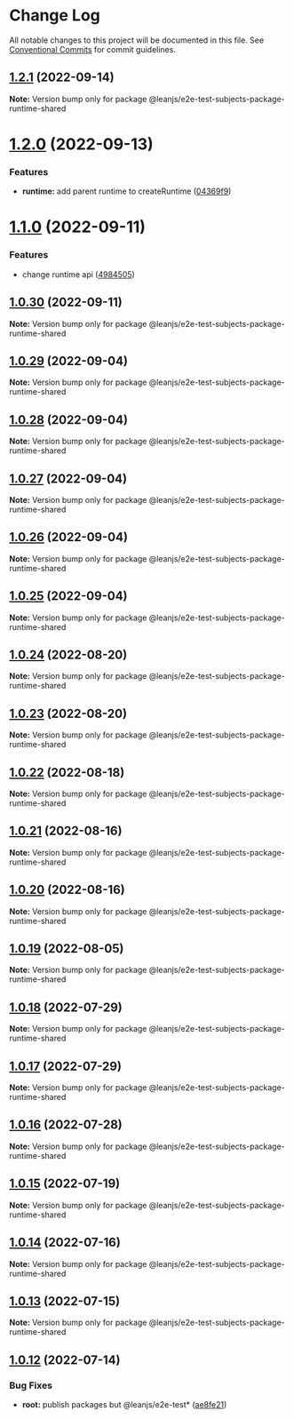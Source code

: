 # Change Log

All notable changes to this project will be documented in this file.
See [Conventional Commits](https://conventionalcommits.org) for commit guidelines.

## [1.2.1](https://github.com/leanjs/leanjs/compare/@leanjs/e2e-test-subjects-package-runtime-shared@1.2.0...@leanjs/e2e-test-subjects-package-runtime-shared@1.2.1) (2022-09-14)

**Note:** Version bump only for package @leanjs/e2e-test-subjects-package-runtime-shared





# [1.2.0](https://github.com/leanjs/leanjs/compare/@leanjs/e2e-test-subjects-package-runtime-shared@1.1.0...@leanjs/e2e-test-subjects-package-runtime-shared@1.2.0) (2022-09-13)


### Features

* **runtime:** add parent runtime to createRuntime ([04369f9](https://github.com/leanjs/leanjs/commit/04369f9bb1942018f21976fdbb56600a099f7913))





# [1.1.0](https://github.com/leanjs/leanjs/compare/@leanjs/e2e-test-subjects-package-runtime-shared@1.0.30...@leanjs/e2e-test-subjects-package-runtime-shared@1.1.0) (2022-09-11)


### Features

* change runtime api ([4984505](https://github.com/leanjs/leanjs/commit/4984505a0d23ea768e7402189c29320c743af660))





## [1.0.30](https://github.com/leanjs/leanjs/compare/@leanjs/e2e-test-subjects-package-runtime-shared@1.0.29...@leanjs/e2e-test-subjects-package-runtime-shared@1.0.30) (2022-09-11)

**Note:** Version bump only for package @leanjs/e2e-test-subjects-package-runtime-shared





## [1.0.29](https://github.com/leanjs/leanjs/compare/@leanjs/e2e-test-subjects-package-runtime-shared@1.0.28...@leanjs/e2e-test-subjects-package-runtime-shared@1.0.29) (2022-09-04)

**Note:** Version bump only for package @leanjs/e2e-test-subjects-package-runtime-shared





## [1.0.28](https://github.com/leanjs/leanjs/compare/@leanjs/e2e-test-subjects-package-runtime-shared@1.0.27...@leanjs/e2e-test-subjects-package-runtime-shared@1.0.28) (2022-09-04)

**Note:** Version bump only for package @leanjs/e2e-test-subjects-package-runtime-shared





## [1.0.27](https://github.com/leanjs/leanjs/compare/@leanjs/e2e-test-subjects-package-runtime-shared@1.0.26...@leanjs/e2e-test-subjects-package-runtime-shared@1.0.27) (2022-09-04)

**Note:** Version bump only for package @leanjs/e2e-test-subjects-package-runtime-shared





## [1.0.26](https://github.com/leanjs/leanjs/compare/@leanjs/e2e-test-subjects-package-runtime-shared@1.0.25...@leanjs/e2e-test-subjects-package-runtime-shared@1.0.26) (2022-09-04)

**Note:** Version bump only for package @leanjs/e2e-test-subjects-package-runtime-shared





## [1.0.25](https://github.com/leanjs/leanjs/compare/@leanjs/e2e-test-subjects-package-runtime-shared@1.0.24...@leanjs/e2e-test-subjects-package-runtime-shared@1.0.25) (2022-09-04)

**Note:** Version bump only for package @leanjs/e2e-test-subjects-package-runtime-shared





## [1.0.24](https://github.com/leanjs/leanjs/compare/@leanjs/e2e-test-subjects-package-runtime-shared@1.0.23...@leanjs/e2e-test-subjects-package-runtime-shared@1.0.24) (2022-08-20)

**Note:** Version bump only for package @leanjs/e2e-test-subjects-package-runtime-shared





## [1.0.23](https://github.com/leanjs/leanjs/compare/@leanjs/e2e-test-subjects-package-runtime-shared@1.0.22...@leanjs/e2e-test-subjects-package-runtime-shared@1.0.23) (2022-08-20)

**Note:** Version bump only for package @leanjs/e2e-test-subjects-package-runtime-shared





## [1.0.22](https://github.com/leanjs/leanjs/compare/@leanjs/e2e-test-subjects-package-runtime-shared@1.0.21...@leanjs/e2e-test-subjects-package-runtime-shared@1.0.22) (2022-08-18)

**Note:** Version bump only for package @leanjs/e2e-test-subjects-package-runtime-shared





## [1.0.21](https://github.com/leanjs/leanjs/compare/@leanjs/e2e-test-subjects-package-runtime-shared@1.0.20...@leanjs/e2e-test-subjects-package-runtime-shared@1.0.21) (2022-08-16)

**Note:** Version bump only for package @leanjs/e2e-test-subjects-package-runtime-shared





## [1.0.20](https://github.com/leanjs/leanjs/compare/@leanjs/e2e-test-subjects-package-runtime-shared@1.0.19...@leanjs/e2e-test-subjects-package-runtime-shared@1.0.20) (2022-08-16)

**Note:** Version bump only for package @leanjs/e2e-test-subjects-package-runtime-shared





## [1.0.19](https://github.com/leanjs/leanjs/compare/@leanjs/e2e-test-subjects-package-runtime-shared@1.0.18...@leanjs/e2e-test-subjects-package-runtime-shared@1.0.19) (2022-08-05)

**Note:** Version bump only for package @leanjs/e2e-test-subjects-package-runtime-shared





## [1.0.18](https://github.com/leanjs/leanjs/compare/@leanjs/e2e-test-subjects-package-runtime-shared@1.0.17...@leanjs/e2e-test-subjects-package-runtime-shared@1.0.18) (2022-07-29)

**Note:** Version bump only for package @leanjs/e2e-test-subjects-package-runtime-shared





## [1.0.17](https://github.com/leanjs/leanjs/compare/@leanjs/e2e-test-subjects-package-runtime-shared@1.0.16...@leanjs/e2e-test-subjects-package-runtime-shared@1.0.17) (2022-07-29)

**Note:** Version bump only for package @leanjs/e2e-test-subjects-package-runtime-shared





## [1.0.16](https://github.com/leanjs/leanjs/compare/@leanjs/e2e-test-subjects-package-runtime-shared@1.0.15...@leanjs/e2e-test-subjects-package-runtime-shared@1.0.16) (2022-07-28)

**Note:** Version bump only for package @leanjs/e2e-test-subjects-package-runtime-shared





## [1.0.15](https://github.com/leanjs/leanjs/compare/@leanjs/e2e-test-subjects-package-runtime-shared@1.0.14...@leanjs/e2e-test-subjects-package-runtime-shared@1.0.15) (2022-07-19)

**Note:** Version bump only for package @leanjs/e2e-test-subjects-package-runtime-shared





## [1.0.14](https://github.com/leanjs/leanjs/compare/@leanjs/e2e-test-subjects-package-runtime-shared@1.0.13...@leanjs/e2e-test-subjects-package-runtime-shared@1.0.14) (2022-07-16)

**Note:** Version bump only for package @leanjs/e2e-test-subjects-package-runtime-shared





## [1.0.13](https://github.com/leanjs/leanjs/compare/@leanjs/e2e-test-subjects-package-runtime-shared@1.0.12...@leanjs/e2e-test-subjects-package-runtime-shared@1.0.13) (2022-07-15)

**Note:** Version bump only for package @leanjs/e2e-test-subjects-package-runtime-shared





## [1.0.12](https://github.com/leanjs/leanjs/compare/@leanjs/e2e-test-subjects-package-runtime-shared@1.0.11...@leanjs/e2e-test-subjects-package-runtime-shared@1.0.12) (2022-07-14)


### Bug Fixes

* **root:** publish packages but @leanjs/e2e-test* ([ae8fe21](https://github.com/leanjs/leanjs/commit/ae8fe21769385988d625b4ae65b4c36989e98dad))

